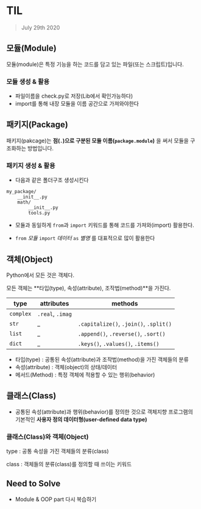 # TIL

>July 29th 2020



## 모듈(Module)

모듈(module)은 특정 기능을 하는 코드를 담고 있는 파일(또는 스크립트)입니다.



###  모듈 생성 & 활용

- 파일이름을 check.py로 저장(Lib에서 확인가능하다)
- import를 통해 내장 모듈을 이름 공간으로 가져와야한다



## 패키지(Package)

패키지(pakcage)는 **점(`.`)으로 구분된 모듈 이름(`package.module`)** 을 써서 모듈을 구조화하는 방법입니다.



### 패키지 생성 &  활용

- 다음과 같은 폴더구조 생성시킨다

```
my_package/
    __init__.py
    math/
        __init__.py
        tools.py
```

- 모듈과 동일하게 `from`과 `import` 키워드를 통해 코드를 가져와(import) 활용한다.

- `from` *모듈* `import` *데이터* `as` *별명* 를 대표적으로 많이 활용한다



## 객체(Object)

Python에서 모든 것은 객체다.

모든 객체는 **타입(type), 속성(attribute), 조작법(method)**을 가진다.

| type      | attributes       | methods                                |
| --------- | ---------------- | -------------------------------------- |
| `complex` | `.real`, `.imag` |                                        |
| `str`     | _                | `.capitalize()`, `.join()`, `.split()` |
| `list`    | _                | `.append()`, `.reverse()`, `.sort()`   |
| `dict`    | _                | `.keys()`, `.values()`, `.items()`     |

- 타입(type)  : 공통된 속성(attribute)과 조작법(method)을 가진 객체들의 분류
- 속성(attribute)  :  객체(object)의 상태/데이터
- 메서드(Method) : 특정 객체에 적용할 수 있는 행위(behavior)



## 클래스(Class)

- 공통된 속성(attribute)과 행위(behavior)를 정의한 것으로 객체지향 프로그램의 기본적인 **사용자 정의 데이터형(user-defined data type)**



### 클래스(Class)와 객체(Object)

type : 공통 속성을 가진 객체들의 분류(class)

class : 객체들의 분류(class)를 정의할 때 쓰이는 키워드





## Need to Solve

- Module & OOP part 다시 복습하기